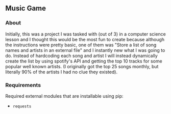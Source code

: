 ## Music Game

### About
Initially, this was a project I was tasked with (out of 3) in a computer science lesson and I thought this would be the most fun to create because although the instructions were pretty basic, one of them was "Store a list of song names and artists in an external file" and I instantly new what I was going to do. Instead of hardcoding each song and artist I will instead dynamically create the list by using spotify's API and getting the top 10 tracks for some popular well known artists. (I originally got the top 25 songs monthly, but literally 90% of the artists I had no clue they existed).

### Requirements
Required external modules that are installable using pip:
- `requests`

